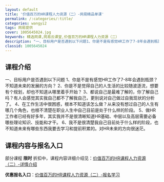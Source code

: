 ```yaml
---
layout: default
title: '价值百万的HR课程人力资源（二）-网易精品单课'
permalink: /:categories/:title/
categories: wangyi2
tags: 网易提供
cover: 1005645024.jpg
keywords: 精选网课,网易云课堂,价值百万的HR课程人力资源（二）
description: "一、目标用户是否遇到以下问题1、你是不是有感觉HR工作了7-8年会遇到瓶颈？不知道未来的发展的方向？2、你是不是觉得自己的人生活的比较随波逐流，想要有个规划，却也不知道从哪里着手开始？3、都"
classid: 1005645024
---
```


## 课程介绍

一、目标用户是否遇到以下问题
    1、你是不是有感觉HR工作了7-8年会遇到瓶颈？不知道未来的发展的方向？
    2、你是不是觉得自己的人生活的比较随波逐流，想要有个规划，却也不知道从哪里着手开始？
    3、都说自己是最难了解的，你了解自己吗？有人会感觉其实我自己都不了解我自己，更别说对自己做过自我现状的分析了。
    4、在工作生活中很困惑，根本不知道该怎么做？从来没有想过自己的人生有哪几个角色，也根不清楚在职业人生中自己目前是处于什么样的阶段。
    5、做HR工作者已经有好多年，其实我并不是很清晰知道HR基础、中层以及高层需要必备哪些理论知识、技能和才干。
    6、我不是很清楚我自己目前处于什么样的阶段，也不知道未来有哪些东西我要去学习和提前积累的。对HR未来的方向很迷茫。

## 课程内容与报名入口

部分课程 **限时** 折扣中，课程内容详细介绍见：[价值百万的HR课程人力资源（二）-详情介绍](https://study.163.com/course/introduction/1005645024.htm?share=1&shareId=1025206652&utm_campaign=share&utm_medium=iphoneShare&utm_source=&utm_u=1025206652)

**优惠报名入口**：[价值百万的HR课程人力资源（二）-报名学习](https://study.163.com/course/introduction/1005645024.htm?share=1&shareId=1025206652&utm_campaign=share&utm_medium=iphoneShare&utm_source=&utm_u=1025206652)

